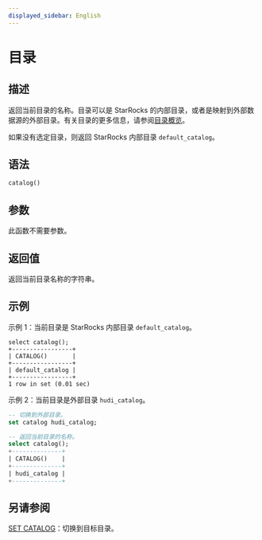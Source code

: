 ```yaml
---
displayed_sidebar: English
---
```


# 目录

## 描述

返回当前目录的名称。目录可以是 StarRocks 的内部目录，或者是映射到外部数据源的外部目录。有关目录的更多信息，请参阅[目录概览](../../../data_source/catalog/catalog_overview.md)。

如果没有选定目录，则返回 StarRocks 内部目录 `default_catalog`。

## 语法

```Haskell
catalog()
```

## 参数

此函数不需要参数。

## 返回值

返回当前目录名称的字符串。

## 示例

示例 1：当前目录是 StarRocks 内部目录 `default_catalog`。

```plaintext
select catalog();
+-----------------+
| CATALOG()       |
+-----------------+
| default_catalog |
+-----------------+
1 row in set (0.01 sec)
```

示例 2：当前目录是外部目录 `hudi_catalog`。

```sql
-- 切换到外部目录。
set catalog hudi_catalog;

-- 返回当前目录的名称。
select catalog();
+--------------+
| CATALOG()    |
+--------------+
| hudi_catalog |
+--------------+
```

## 另请参阅

[SET CATALOG](../../sql-statements/data-definition/SET_CATALOG.md)：切换到目标目录。